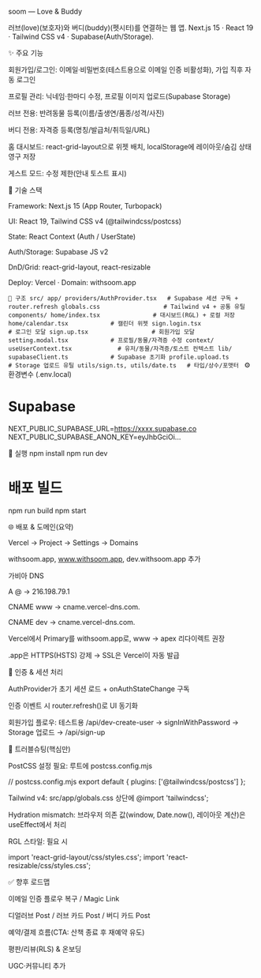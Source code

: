 soom — Love & Buddy

러브(love)(보호자)와 버디(buddy)(펫시터)를 연결하는 웹 앱.
Next.js 15 · React 19 · Tailwind CSS v4 · Supabase(Auth/Storage).

✨ 주요 기능

회원가입/로그인: 이메일·비밀번호(테스트용으로 이메일 인증 비활성화), 가입 직후 자동 로그인

프로필 관리: 닉네임·한마디 수정, 프로필 이미지 업로드(Supabase Storage)

러브 전용: 반려동물 등록(이름/출생연/품종/성격/사진)

버디 전용: 자격증 등록(명칭/발급처/취득일/URL)

홈 대시보드: react-grid-layout으로 위젯 배치, localStorage에 레이아웃/숨김 상태 영구 저장

게스트 모드: 수정 제한(안내 토스트 표시)

🧱 기술 스택

Framework: Next.js 15 (App Router, Turbopack)

UI: React 19, Tailwind CSS v4 (@tailwindcss/postcss)

State: React Context (Auth / UserState)

Auth/Storage: Supabase JS v2

DnD/Grid: react-grid-layout, react-resizable

Deploy: Vercel · Domain: withsoom.app

`📁 구조
src/
  app/
    providers/AuthProvider.tsx   # Supabase 세션 구독 + router.refresh
    globals.css                  # Tailwind v4 + 공통 유틸
  components/
    home/index.tsx               # 대시보드(RGL) + 로컬 저장
    home/calendar.tsx            # 캘린더 위젯
    sign.login.tsx               # 로그인 모달
    sign.up.tsx                  # 회원가입 모달
    setting.modal.tsx            # 프로필/동물/자격증 수정
  context/
  useUserContext.tsx             # 유저/동물/자격증/토스트 컨텍스트
  lib/
    supabaseClient.ts            # Supabase 초기화
    profile.upload.ts            # Storage 업로드 유틸
  utils/sign.ts, utils/date.ts   # 타입/상수/포맷터
`
⚙️ 환경변수 (.env.local)

# Supabase

NEXT_PUBLIC_SUPABASE_URL=https://xxxx.supabase.co
NEXT_PUBLIC_SUPABASE_ANON_KEY=eyJhbGciOi...

🚀 실행
npm install
npm run dev

# 배포 빌드

npm run build
npm start

🌐 배포 & 도메인(요약)

Vercel → Project → Settings → Domains

withsoom.app, www.withsoom.app, dev.withsoom.app 추가

가비아 DNS

A @ → 216.198.79.1

CNAME www → cname.vercel-dns.com.

CNAME dev → cname.vercel-dns.com.

Vercel에서 Primary를 withsoom.app로, www → apex 리다이렉트 권장

.app은 HTTPS(HSTS) 강제 → SSL은 Vercel이 자동 발급

🔐 인증 & 세션 처리

AuthProvider가 초기 세션 로드 + onAuthStateChange 구독

인증 이벤트 시 router.refresh()로 UI 동기화

회원가입 플로우: 테스트용 /api/dev-create-user → signInWithPassword → Storage 업로드 → /api/sign-up

🧩 트러블슈팅(핵심만)

PostCSS 설정 필요: 루트에 postcss.config.mjs

// postcss.config.mjs
export default { plugins: ['@tailwindcss/postcss'] };

Tailwind v4: src/app/globals.css 상단에 @import 'tailwindcss';

Hydration mismatch: 브라우저 의존 값(window, Date.now(), 레이아웃 계산)은 useEffect에서 처리

RGL 스타일: 필요 시

import 'react-grid-layout/css/styles.css';
import 'react-resizable/css/styles.css';

✅ 향후 로드맵

이메일 인증 플로우 복구 / Magic Link

디얼러브 Post / 러브 카드 Post / 버디 카드 Post

예약/결제 흐름(CTA: 산책 종료 후 재예약 유도)

평판/리뷰(RLS) & 온보딩

UGC·커뮤니티 추가
